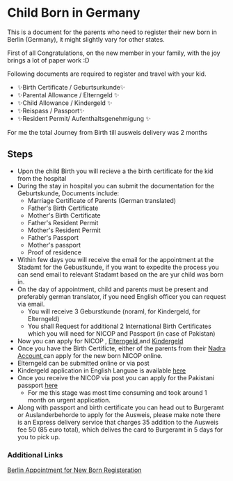 
# Child Born in Germany

This is a document for the parents who need to register their new born in Berlin (Germany), it might slightly vary for other states.

First of all Congratulations, on the new member in your family, with the joy brings a lot of paper work :D 

Following documents are required to register and travel with your kid.
- ✨Birth Certificate / Geburtsurkunde✨
- ✨Parental Allowance  / Elterngeld  ✨ 
- ✨Child Allowance  / Kindergeld ✨
- ✨Reispass / Passport✨
- ✨Resident Permit/  Aufenthaltsgenehmigung ✨

For me the total Journey from Birth till ausweis delivery was 2 months
## Steps 

- Upon the child Birth you will recieve a the birth certificate for the kid from the hospital
-  During the stay in hospital you can submit the documentation for the Geburtskunde, Documents include:
    -   Marriage Certificate of Parents (German translated)
    -   Father's Birth Certificate 
    -   Mother's Birth Certificate
    -   Father's Resident Permit
    -   Mother's Resident Permit 
    -   Father's Passport
    -   Mother's passport 
    -   Proof of residence
- Within few days you will receive the email for the appointment at the Stadamt for the Gebustkunde, if you want to expedite the process you can send email to relevant Stadamt based on the are yur child was born in.
- On the day of appointment, child and parents must be present and preferably german translator, if you need English officer you can request via email. 
    - You will receive 3 Geburstkunde (noraml, for Kindergeld, for Elterngeld)
    - You shall Request for additional 2 International Birth Certificates which you will need for NICOP and Passport (in case of Pakistan)
- Now you can apply for NICOP , [ Elterngeld ](https://elterngeld-digital.de/ams/Elterngeld) and [ Kindergeld ](https://www.arbeitsagentur.de/familie-und-kinder/infos-rund-um-kindergeld/kindergeld-anspruch-hoehe-dauer/kindergeld-antrag-starten)
- Once you have the Birth Certificte, either of the parents from their [ Nadra Account ](https://id.nadra.gov.pk/e-id/) can apply for the new born NICOP online.
- Elterngeld can be submitted online or via post
- Kindergeld application in English Languae is available [here](https://www.arbeitsagentur.de/datei/kb1-e-antrag-kindegeld_ba014064.pdf)
- Once you receive the NICOP via post you can apply for the Pakistani passport [here](https://onlinemrp.dgip.gov.pk/e-passport)
    - For me this stage was most time consuming and took around 1 month on urgent application.
- Along with passport and birth certificate you can head out to Burgeramt or Auslanderbehorde to apply for the Ausweis, please make note there is an Express delivery service that charges 35 addition to the Ausweis fee 50 (85 euro total), which delives the card to Burgeramt in 5 days for you to pick up.


### Additional Links
[Berlin Appointment for New Born Registeration](https://service.berlin.de/dienstleistung/324269/)
